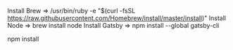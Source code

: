 Install Brew => /usr/bin/ruby -e "$(curl -fsSL https://raw.githubusercontent.com/Homebrew/install/master/install)"
Install Node => brew install node
Install Gatsby => npm install --global gatsby-cli

npm install
